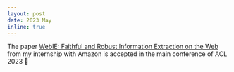 ```yaml
---
layout: post
date: 2023 May
inline: true
---
```


The paper [WebIE: Faithful and Robust Information Extraction on the Web](https://arxiv.org/abs/2305.14293) from my internship with Amazon is accepted in the main conference of ACL 2023  :tada:

